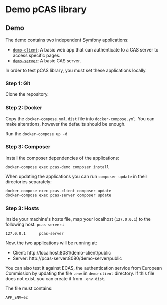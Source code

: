 # Demo pCAS library

## Demo

The demo contains two independent Symfony applications:

* [`demo-client`](./demo-client): A basic web app that can authenticate to a CAS server to access specific pages.
* [`demo-server`](./demo-server): A basic CAS server.

In order to test pCAS library, you must set these applications locally.

### Step 1: Git

Clone the repository.

### Step 2: Docker

Copy the `docker-compose.yml.dist` file into `docker-compose.yml`. You can make
alterations, however the defaults should be enough.

Run the `docker-compose up -d`

### Step 3: Composer

Install the composer dependencies of the applications:

```
docker-compose exec pcas-demo composer install
```

When updating the applications you can run `composer update` in their directories separately:

```
docker-compose exec pcas-client composer update
docker-compose exec pcas-server composer update
```

### Step 3: Hosts

Inside your machine's hosts file, map your localhost (`127.0.0.1`) to the following host: `pcas-server`.:

```
127.0.0.1      pcas-server
```

Now, the two applications will be running at:

* Client: http://localhost:8081/demo-client/public
* Server: http://pcas-server:8080/demo-server/public

You can also test it against ECAS, the authentication service from European Commission by updating the file ```.env``` in
```demo-client``` directory. If this file does not exist, you can create it from ```.env.dist```.

The file must contains:

```
APP_ENV=ec
```
